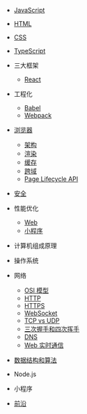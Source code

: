- [JavaScript](javascript)

- [HTML](html)

- [CSS](css)

- [TypeScript](typescript)

- 三大框架

  - [React](framework/react)

- 工程化

  - [Babel](engineering/babel)
  - [Webpack](engineering/webpack)

- [浏览器](browser)

  - [架构](browser/architecture)
  - [渲染](browser/render)
  - [缓存](browser/cache)
  - [跨域](browser/cross-origin)
  - [Page Lifecycle API](browser/page-life-api)

- [安全](security)

- 性能优化

  - [Web](performance-optimization/web)
  - [小程序](performance-optimization/miniprogram)

- 计算机组成原理

- 操作系统

- 网络

  - [OSI 模型](network/osi)
  - [HTTP](network/http)
  - [HTTPS](network/https)
  - [WebSocket](network/websocket)
  - [TCP vs UDP](network/tcp-udp)
  - [三次握手和四次挥手](network/handshake)
  - [DNS](network/dns)
  - [Web 实时通信](network/web-real-time-communication)

- [数据结构和算法](data-structure-and-algorithm)

- Node.js

- 小程序

- [前沿](cutting-edge)
